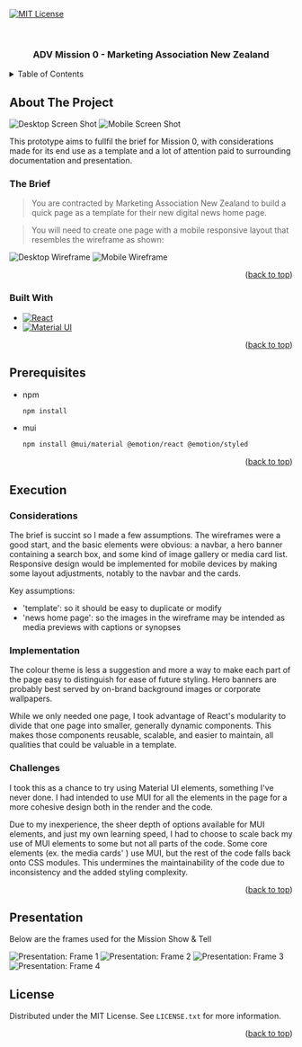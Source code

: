 <a id="readme-top"></a>

[![MIT License][license-shield]][license-url]

<br />
<div align="center">
  <h3 align="center">ADV Mission 0 - Marketing Association New Zealand</h3>
</div>

<details>
  <summary>Table of Contents</summary>
  <ol>
    <li>
      <a href="#about-the-project">About The Project</a>
      <ul>
        <li><a href="#built-with">Built With</a></li>
      </ul>
    </li>
    <li>
      <a href="#getting-started">Getting Started</a>
      <ul>
        <li><a href="#prerequisites">Prerequisites</a></li>
        <li><a href="#installation">Installation</a></li>
      </ul>
    </li>
    <li><a href="#usage">Usage</a></li>
    <li><a href="#license">License</a></li>
  </ol>
</details>

<!-- ABOUT THE PROJECT -->

## About The Project

![Desktop Screen Shot](public/project-screencap-desktop.png)
![Mobile Screen Shot](public/project-screencap-mobile.png)

This prototype aims to fullfil the brief for Mission 0, with considerations made for its end use as a template and a lot of attention paid to surrounding documentation and presentation.

### The Brief

> You are contracted by Marketing Association New Zealand to build a quick page as a template for their new digital news home page.

> You will need to create one page with a mobile responsive layout that resembles the wireframe as shown:

![Desktop Wireframe](public/desktop-view.png)
![Mobile Wireframe](public/mobile-view.png)

<p align="right">(<a href="#readme-top">back to top</a>)</p>

### Built With

- [![React][React.js]][React-url]
- [![Material UI][Material-UI]][MUI-url]

<p align="right">(<a href="#readme-top">back to top</a>)</p>

<!-- GETTING STARTED -->

## Prerequisites

- npm

  ```sh
  npm install
  ```

- mui
  ```sh
  npm install @mui/material @emotion/react @emotion/styled
  ```

<p align="right">(<a href="#readme-top">back to top</a>)</p>

## Execution

### Considerations

The brief is succint so I made a few assumptions. The wireframes were a good start, and the basic elements were obvious: a navbar, a hero banner containing a search box, and some kind of image gallery or media card list. Responsive design would be implemented for mobile devices by making some layout adjustments, notably to the navbar and the cards.

Key assumptions:

- 'template': so it should be easy to duplicate or modify
- 'news home page': so the images in the wireframe may be intended as media previews with captions or synopses

### Implementation

The colour theme is less a suggestion and more a way to make each part of the page easy to distinguish for ease of future styling. Hero banners are probably best served by on-brand background images or corporate wallpapers.

While we only needed one page, I took advantage of React's modularity to divide that one page into smaller, generally dynamic components. This makes those components reusable, scalable, and easier to maintain, all qualities that could be valuable in a template.

### Challenges

I took this as a chance to try using Material UI elements, something I've never done. I had intended to use MUI for all the elements in the page for a more cohesive design both in the render and the code.

Due to my inexperience, the sheer depth of options available for MUI elements, and just my own learning speed, I had to choose to scale back my use of MUI elements to some but not all parts of the code. Some core elements (ex. the media cards' <ImageList/>) use MUI, but the rest of the code falls back onto CSS modules. This undermines the maintainability of the code due to inconsistency and the added styling complexity.

<p align="right">(<a href="#readme-top">back to top</a>)</p>

## Presentation

Below are the frames used for the Mission Show & Tell

![Presentation: Frame 1](presentation/presentation-frame-1.png)
![Presentation: Frame 2](presentation/presentation-frame-2.png)
![Presentation: Frame 3](presentation/presentation-frame-3.png)
![Presentation: Frame 4](presentation/presentation-frame-4.png)

## License

Distributed under the MIT License. See `LICENSE.txt` for more information.

<p align="right">(<a href="#readme-top">back to top</a>)</p>

<!-- MARKDOWN LINKS & IMAGES -->
<!-- https://www.markdownguide.org/basic-syntax/#reference-style-links -->

[license-shield]: https://img.shields.io/github/license/othneildrew/Best-README-Template.svg?style=for-the-badge
[license-url]: https://github.com/othneildrew/Best-README-Template/blob/master/LICENSE.txt
[React.js]: https://img.shields.io/badge/React-20232A?style=for-the-badge&logo=react&logoColor=61DAFB
[React-url]: https://reactjs.org/
[Material-UI]: https://img.shields.io/badge/Material%20UI-007FFF?style=for-the-badge&logo=mui&logoColor=white
[MUI-url]: https://mui.com/
